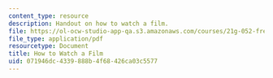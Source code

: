 ```yaml
---
content_type: resource
description: Handout on how to watch a film.
file: https://ol-ocw-studio-app-qa.s3.amazonaws.com/courses/21g-052-french-film-classics-spring-2015/071946dc4339888b4f68426ca03c5577_MIT21G_052S15_Watch_a_Film.pdf
file_type: application/pdf
resourcetype: Document
title: How to Watch a Film
uid: 071946dc-4339-888b-4f68-426ca03c5577
---
```

